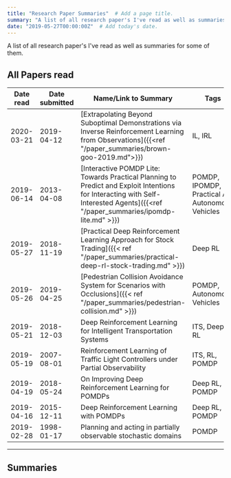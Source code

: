 ```yaml
---
title: "Research Paper Summaries"  # Add a page title.
summary: "A list of all research paper's I've read as well as summaries for some of them."  # Add a page description.
date: "2019-05-27T00:00:00Z"  # Add today's date.
---
```


A list of all research paper's I've read as well as summaries for some of them.

## All Papers read

Date read | Date submitted | Name/Link to Summary | Tags | Summary
--- | --- | --- | --- | ---
2020-03-21 | 2019-04-12 | [Extrapolating Beyond Suboptimal Demonstrations via Inverse Reinforcement Learning from Observations]({{<ref "/paper_summaries/brown-goo-2019.md">}}) | IL, IRL
2019-06-14 | 2013-04-08 | [Interactive POMDP Lite: Towards Practical Planning to Predict and Exploit Intentions for Interacting with Self-Interested Agents]({{<ref "/paper_summaries/ipomdp-lite.md" >}}) | POMDP, IPOMDP, Practical AI, Autonomous Vehicles
2019-05-27 | 2018-11-19 | [Practical Deep Reinforcement Learning Approach for Stock Trading]({{< ref "/paper_summaries/practical-deep-rl-stock-trading.md" >}}) | Deep RL
2019-05-26 | 2019-04-25 | [Pedestrian Collision Avoidance System for Scenarios with Occlusions]({{< ref "/paper_summaries/pedestrian-collision.md" >}}) | POMDP, Autonomous Vehicles
2019-05-21 | 2018-12-03 | Deep Reinforcement Learning for Intelligent Transportation Systems | ITS, Deep RL
2019-05-19 | 2007-08-01 | Reinforcement Learning of Traffic Light Controllers under Partial Observability | ITS, RL, POMDP
2019-04-19 | 2018-05-24 | On Improving Deep Reinforcement Learning for POMDPs | Deep RL, POMDP
2019-04-16 | 2015-12-11 | Deep Reinforcement Learning with POMDPs | Deep RL, POMDP
2019-02-28 | 1998-01-17 | Planning and acting in partially observable stochastic domains | POMDP


---

## Summaries
